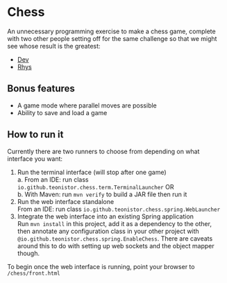 # Chess
An unnecessary programming exercise to make a chess game, complete with two other people setting off for the same challenge so that we might see whose result is the greatest:
 * [Dev](https://github.com/dixit81/Chess)
 * [Rhys](https://github.com/rhys-saldanha/chess)

## Bonus features
 * A game mode where parallel moves are possible
 * Ability to save and load a game

## How to run it
Currently there are two runners to choose from depending on what interface you want:
1. Run the terminal interface (will stop after one game)  
  a. From an IDE: run class `io.github.teonistor.chess.term.TerminalLauncher` OR  
  b. With Maven: run `mvn verify` to build a JAR file then run it
2. Run the web interface standalone  
   From an IDE: run class `io.github.teonistor.chess.spring.WebLauncher`
3. Integrate the web interface into an existing Spring application  
   Run `mvn install` in this project, add it as a dependency to the other, then annotate any configuration class in your other project with `@io.github.teonistor.chess.spring.EnableChess`. There are caveats around this to do with setting up web sockets and the object mapper though.

To begin once the web interface is running, point your browser to `/chess/front.html`
